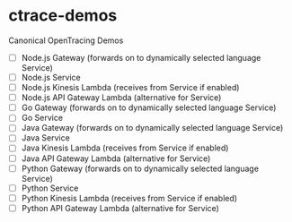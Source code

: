 # ctrace-demos
Canonical OpenTracing Demos

- [ ] Node.js Gateway (forwards on to dynamically selected language Service)
- [ ] Node.js Service
- [ ] Node.js Kinesis Lambda (receives from Service if enabled)
- [ ] Node.js API Gateway Lambda (alternative for Service)
- [ ] Go Gateway (forwards on to dynamically selected language Service)
- [ ] Go Service
- [ ] Java Gateway (forwards on to dynamically selected language Service)
- [ ] Java Service
- [ ] Java Kinesis Lambda (receives from Service if enabled)
- [ ] Java API Gateway Lambda (alternative for Service)
- [ ] Python Gateway (forwards on to dynamically selected language Service)
- [ ] Python Service
- [ ] Python Kinesis Lambda (receives from Service if enabled)
- [ ] Python API Gateway Lambda (alternative for Service)
